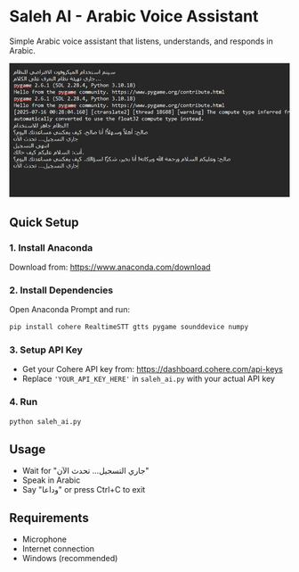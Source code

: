 # Saleh AI - Arabic Voice Assistant

Simple Arabic voice assistant that listens, understands, and responds in Arabic.


![Screenshot showing Saleh AI in action ](Screenshot.jpg)

## Quick Setup

### 1. Install Anaconda
Download from: https://www.anaconda.com/download

### 2. Install Dependencies
Open Anaconda Prompt and run:
```bash
pip install cohere RealtimeSTT gtts pygame sounddevice numpy
```

### 3. Setup API Key
- Get your Cohere API key from: https://dashboard.cohere.com/api-keys
- Replace `'YOUR_API_KEY_HERE'` in `saleh_ai.py` with your actual API key

### 4. Run
```bash
python saleh_ai.py
```

## Usage
- Wait for "جاري التسجيل... تحدث الآن"
- Speak in Arabic
- Say "وداعا" or press Ctrl+C to exit

## Requirements
- Microphone
- Internet connection
- Windows (recommended)
